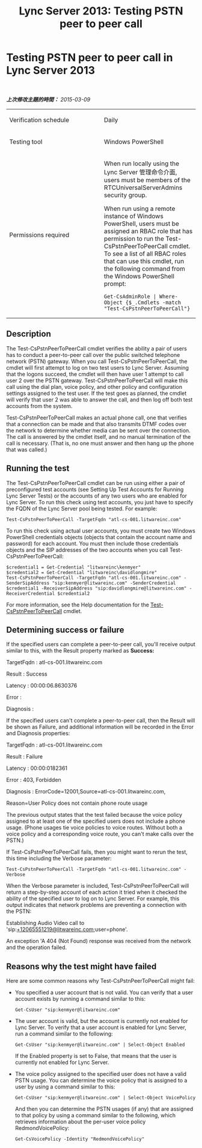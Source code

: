 ﻿---
title: 'Lync Server 2013: Testing PSTN peer to peer call'
TOCTitle: Testing PSTN peer to peer call
ms:assetid: 7e128eef-9ada-49b4-940f-97d7d13f1e4a
ms:mtpsurl: https://technet.microsoft.com/zh-tw/library/Dn690131(v=OCS.15)
ms:contentKeyID: 62281140
ms.date: 08/10/2015
mtps_version: v=OCS.15
ms.translationtype: HT
---

# Testing PSTN peer to peer call in Lync Server 2013

 

_**上次修改主題的時間：** 2015-03-09_


<table>
<colgroup>
<col style="width: 50%" />
<col style="width: 50%" />
</colgroup>
<tbody>
<tr class="odd">
<td><p>Verification schedule</p></td>
<td><p>Daily</p></td>
</tr>
<tr class="even">
<td><p>Testing tool</p></td>
<td><p>Windows PowerShell</p></td>
</tr>
<tr class="odd">
<td><p>Permissions required</p></td>
<td><p>When run locally using the Lync Server 管理命令介面, users must be members of the RTCUniversalServerAdmins security group.</p>
<p>When run using a remote instance of Windows PowerShell, users must be assigned an RBAC role that has permission to run the Test-CsPstnPeerToPeerCall cmdlet. To see a list of all RBAC roles that can use this cmdlet, run the following command from the Windows PowerShell prompt:</p>
<pre><code>Get-CsAdminRole | Where-Object {$_.Cmdlets -match &quot;Test-CsPstnPeerToPeerCall&quot;}</code></pre></td>
</tr>
</tbody>
</table>


## Description

The Test-CsPstnPeerToPeerCall cmdlet verifies the ability a pair of users has to conduct a peer-to-peer call over the public switched telephone network (PSTN) gateway. When you call Test-CsPstnPeerToPeerCall, the cmdlet will first attempt to log on two test users to Lync Server. Assuming that the logons succeed, the cmdlet will then have user 1 attempt to call user 2 over the PSTN gateway. Test-CsPstnPeerToPeerCall will make this call using the dial plan, voice policy, and other policy and configuration settings assigned to the test user. If the test goes as planned, the cmdlet will verify that user 2 was able to answer the call, and then log off both test accounts from the system.

Test-CsPstnPeerToPeerCall makes an actual phone call, one that verifies that a connection can be made and that also transmits DTMF codes over the network to determine whether media can be sent over the connection. The call is answered by the cmdlet itself, and no manual termination of the call is necessary. (That is, no one must answer and then hang up the phone that was called.)

## Running the test

The Test-CsPstnPeerToPeerCall cmdlet can be run using either a pair of preconfigured test accounts (see Setting Up Test Accounts for Running Lync Server Tests) or the accounts of any two users who are enabled for Lync Server. To run this check using test accounts, you just have to specify the FQDN of the Lync Server pool being tested. For example:

`Test-CsPstnPeerToPeerCall -TargetFqdn "atl-cs-001.litwareinc.com"`

To run this check using actual user accounts, you must create two Windows PowerShell credentials objects (objects that contain the account name and password) for each account. You must then include those credentials objects and the SIP addresses of the two accounts when you call Test-CsPstnPeerToPeerCall:

    $credential1 = Get-Credential "litwareinc\kenmyer"
    $credential2 = Get-Credential "litwareinc\davidlongmire"
    Test-CsPstnPeerToPeerCall -TargetFqdn "atl-cs-001.litwareinc.com" -SenderSipAddress "sip:kenmyer@litwareinc.com" -SenderCredential $credential1 -ReceiverSipAddress "sip:davidlongmire@litwareinc.com" -ReceiverCredential $credential2

For more information, see the Help documentation for the [Test-CsPstnPeerToPeerCall](test-cspstnpeertopeercall.md) cmdlet.

## Determining success or failure

If the specified users can complete a peer-to-peer call, you'll receive output similar to this, with the Result property marked as **Success:**

TargetFqdn : atl-cs-001.litwareinc.com

Result : Success

Latency : 00:00:06.8630376

Error :

Diagnosis :

If the specified users can't complete a peer-to-peer call, then the Result will be shown as Failure, and additional information will be recorded in the Error and Diagnosis properties:

TargetFqdn : atl-cs-001.litwareinc.com

Result : Failure

Latency : 00:00:0182361

Error : 403, Forbidden

Diagnosis : ErrorCode=12001,Source=atl-cs-001.litwareinc.com,

Reason=User Policy does not contain phone route usage

The previous output states that the test failed because the voice policy assigned to at least one of the specified users does not include a phone usage. (Phone usages tie voice policies to voice routes. Without both a voice policy and a corresponding voice route, you can't make calls over the PSTN.)

If Test-CsPstnPeerToPeerCall fails, then you might want to rerun the test, this time including the Verbose parameter:

    Test-CsPstnPeerToPeerCall -TargetFqdn "atl-cs-001.litwareinc.com" -Verbose

When the Verbose parameter is included, Test-CsPstnPeerToPeerCall will return a step-by-step account of each action it tried when it checked the ability of the specified user to log on to Lync Server. For example, this output indicates that network problems are preventing a connection with the PSTN:

Establishing Audio Video call to 'sip:+12065551219@litwareinc.com;user=phone'.

An exception 'A 404 (Not Found) response was received from the network and the operation failed.

## Reasons why the test might have failed

Here are some common reasons why Test-CsPstnPeerToPeerCall might fail:

  - You specified a user account that is not valid. You can verify that a user account exists by running a command similar to this:
    
        Get-CsUser "sip:kenmyer@litwareinc.com"

  - The user account is valid, but the account is currently not enabled for Lync Server. To verify that a user account is enabled for Lync Server, run a command similar to the following:
    
        Get-CsUser "sip:kenmyer@litwareinc.com" | Select-Object Enabled
    
    If the Enabled property is set to False, that means that the user is currently not enabled for Lync Server.

  - The voice policy assigned to the specified user does not have a valid PSTN usage. You can determine the voice policy that is assigned to a user by using a command similar to this:
    
        Get-CsUser "sip:kenmyer@litwareinc.com" | Select-Object VoicePolicy
    
    And then you can determine the PSTN usages (if any) that are assigned to that policy by using a command similar to the following, which retrieves information about the per-user voice policy RedmondVoicePolicy:
    
        Get-CsVoicePolicy -Identity "RedmondVoicePolicy"

